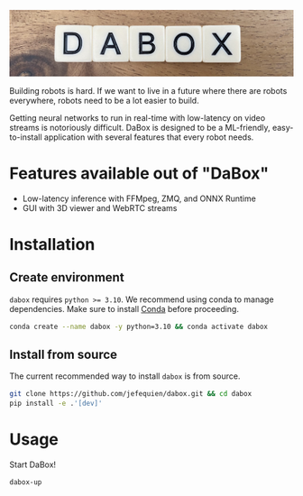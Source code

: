 ![DaBox](docs/dabox_logo.jpg)

Building robots is hard. If we want to live in a future where there are robots everywhere, robots need to be a lot easier to build.

Getting neural networks to run in real-time with low-latency on video streams is notoriously difficult. DaBox is designed to be a ML-friendly, easy-to-install application with several features that every robot needs.

# Features available out of "DaBox"
- Low-latency inference with FFMpeg, ZMQ, and ONNX Runtime
- GUI with 3D viewer and WebRTC streams

# Installation

## Create environment

`dabox` requires `python >= 3.10`. We recommend using conda to manage dependencies. Make sure to install [Conda](https://docs.conda.io/miniconda.html) before proceeding.

```bash
conda create --name dabox -y python=3.10 && conda activate dabox
```

## Install from source

The current recommended way to install `dabox` is from source.

```bash
git clone https://github.com/jefequien/dabox.git && cd dabox
pip install -e .'[dev]'
```

# Usage

Start DaBox!
```bash
dabox-up
```
